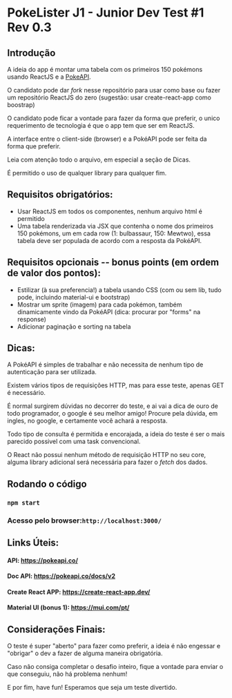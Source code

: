 # PokeLister J1 - Junior Dev Test #1 Rev 0.3

## Introdução

A ideia do app é montar uma tabela com os primeiros 150 pokémons usando ReactJS e a [PokeAPI](https://pokeapi.co/).

O candidato pode dar _fork_ nesse repositório para usar como base ou fazer um repositório ReactJS do zero (sugestão: usar create-react-app como boostrap)

O candidato pode ficar a vontade para fazer da forma que preferir, o unico requerimento de tecnologia é que o app tem que ser em ReactJS.

A interface entre o client-side (browser) e a PokéAPI pode ser feita da forma que preferir.

Leia com atenção todo o arquivo, em especial a seção de Dicas.

É permitido o uso de qualquer library para qualquer fim.

## Requisitos obrigatórios:

- Usar ReactJS em todos os componentes, nenhum arquivo html é permitido
- Uma tabela renderizada via JSX que contenha o nome dos primeiros 150 pokémons, um em cada row (1: bulbassaur, 150: Mewtwo), essa tabela deve ser populada de acordo com a resposta da PokéAPI.

## Requisitos opcionais -- bonus points (em ordem de valor dos pontos):

- Estilizar (à sua preferencia!) a tabela usando CSS (com ou sem lib, tudo pode, incluindo material-ui e bootstrap)
- Mostrar um sprite (imagem) para cada pokémon, também dinamicamente vindo da PokéAPI (dica: procurar por "forms" na response)
- Adicionar paginação e sorting na tabela

## Dicas:

A PokéAPI é simples de trabalhar e não necessita de nenhum tipo de autenticação para ser utilizada.

Existem vários tipos de requisições HTTP, mas para esse teste, apenas GET é necessário.

É normal surgirem dúvidas no decorrer do teste, e ai vai a dica de ouro de todo programador, o google é seu melhor amigo! Procure pela dúvida, em ingles, no google, e certamente você achará a resposta.

Todo tipo de consulta é permitida e encorajada, a ideia do teste é ser o mais parecido possivel com uma task convencional.

O React não possui nenhum método de requisição HTTP no seu core, alguma library adicional será necessária para fazer o _fetch_ dos dados.

## Rodando o código

### `npm start`
### Acesso pelo browser:`http://localhost:3000/`

## Links Úteis:

#### API: https://pokeapi.co/
#### Doc API: https://pokeapi.co/docs/v2
#### Create React APP: https://create-react-app.dev/
#### Material UI (bonus 1): https://mui.com/pt/

## Considerações Finais:

O teste é super "aberto" para fazer como preferir, a ideia é não engessar e "obrigar" o dev a fazer de alguma maneira obrigatória.

Caso não consiga completar o desafio inteiro, fique a vontade para enviar o que conseguiu, não há problema nenhum!

E por fim, have fun! Esperamos que seja um teste divertido.
